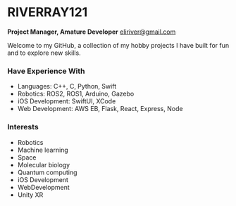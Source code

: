 # RIVERRAY121

**Project Manager, Amature Developer**
eliriver@gmail.com

Welcome to my GitHub, a collection of my hobby projects I have built for fun and to explore new skills.

### Have Experience With

- Languages: C++, C, Python, Swift
- Robotics: ROS2, ROS1, Arduino, Gazebo
- iOS Development: SwiftUI, XCode
- Web Development: AWS EB, Flask, React, Express, Node

### Interests

- Robotics
- Machine learning
- Space
- Molecular biology
- Quantum computing
- iOS Development
- WebDevelopment
- Unity XR





<!---
riverray121/riverray121 is a ✨ special ✨ repository because its `README.md` (this file) appears on your GitHub profile.
You can click the Preview link to take a look at your changes.
--->
